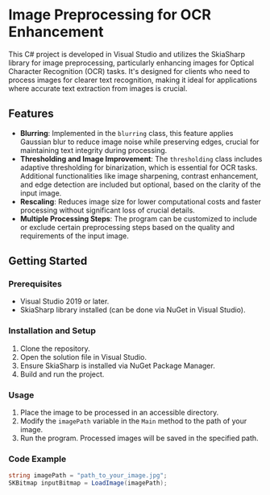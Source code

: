 # Image Preprocessing for OCR Enhancement

This C# project is developed in Visual Studio and utilizes the SkiaSharp library for image preprocessing, particularly enhancing images for Optical Character Recognition (OCR) tasks. It's designed for clients who need to process images for clearer text recognition, making it ideal for applications where accurate text extraction from images is crucial.

## Features

- **Blurring**: Implemented in the `blurring` class, this feature applies Gaussian blur to reduce image noise while preserving edges, crucial for maintaining text integrity during processing.
- **Thresholding and Image Improvement**: The `thresholding` class includes adaptive thresholding for binarization, which is essential for OCR tasks. Additional functionalities like image sharpening, contrast enhancement, and edge detection are included but optional, based on the clarity of the input image.
- **Rescaling**: Reduces image size for lower computational costs and faster processing without significant loss of crucial details.
- **Multiple Processing Steps**: The program can be customized to include or exclude certain preprocessing steps based on the quality and requirements of the input image.

## Getting Started

### Prerequisites

- Visual Studio 2019 or later.
- SkiaSharp library installed (can be done via NuGet in Visual Studio).

### Installation and Setup

1. Clone the repository.
2. Open the solution file in Visual Studio.
3. Ensure SkiaSharp is installed via NuGet Package Manager.
4. Build and run the project.

### Usage

1. Place the image to be processed in an accessible directory.
2. Modify the `imagePath` variable in the `Main` method to the path of your image.
3. Run the program. Processed images will be saved in the specified path.

### Code Example

```csharp
string imagePath = "path_to_your_image.jpg";
SKBitmap inputBitmap = LoadImage(imagePath);
